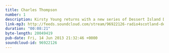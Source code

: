 ```yaml
---
title: Charles Thompson
number: 1
description: Kirsty Young returns with a new series of Dessert Island Discs, her castaway is renowned actor and poet Charles Thompson.
link-mp3: http://feeds.soundcloud.com/stream/96922126-radio4scotland-desert-island-discs-01-charles-thompson.mp3
duration: "00:08:21"
byte-length: 20049419
pub-date: Fri, 14 Jun 2013 21:32:46 +0000
soundcloud-id: 96922126
---
```


